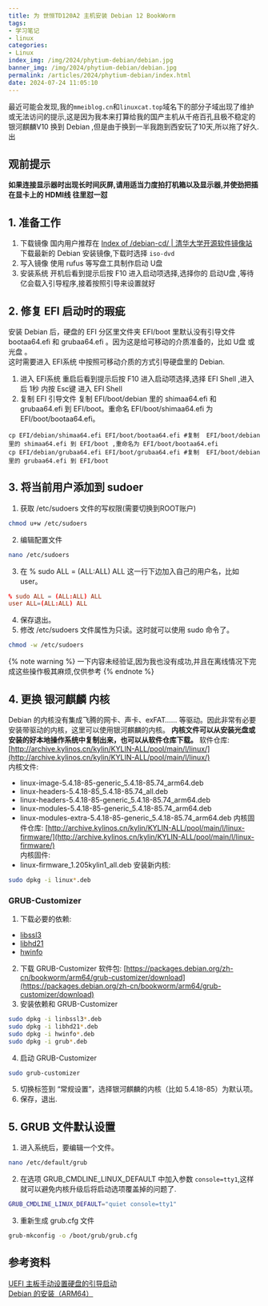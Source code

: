 ```yaml
---
title: 为 世恒TD120A2 主机安装 Debian 12 BookWorm
tags:
- 学习笔记
- linux
categories: 
- Linux
index_img: /img/2024/phytium-debian/debian.jpg
banner_img: /img/2024/phytium-debian/debian.jpg
permalink: /articles/2024/phytium-debian/index.html
date: 2024-07-24 11:05:10
---
```

最近可能会发现,我的`mmeiblog.cn`和`linuxcat.top`域名下的部分子域出现了维护或无法访问的提示,这是因为我本来打算给我的国产主机从千疮百孔且极不稳定的 银河麒麟V10 换到 Debian ,但是由于换到一半我跑到西安玩了10天,所以拖了好久.
出
## 观前提示
**如果连接显示器时出现长时间灰屏,请用适当力度拍打机箱以及显示器,并使劲把插在显卡上的 HDMI线 往里怼一怼**


## 1. 准备工作
1. 下载镜像
国内用户推荐在 [Index of /debian-cd/ | 清华大学开源软件镜像站](https://mirror.tuna.tsinghua.edu.cn/debian-cd/) 下载最新的 Debian 安装镜像,下载时选择 `iso-dvd`
2. 写入镜像
使用 rufus 等写盘工具制作启动 U盘 
3. 安装系统
开机后看到提示后按 F10 进入启动项选择,选择你的 启动U盘 ,等待亿会载入引导程序,接着按照引导来设置就好

## 2. 修复 EFI 启动时的瑕疵
安装 Debian 后，硬盘的 EFI 分区里文件夹 EFI/boot 里默认没有引导文件 bootaa64.efi 和 grubaa64.efi 。因为这是给可移动的介质准备的，比如 U盘 或 光盘 。        
这时需要进入 EFI系统 中按照可移动介质的方式引导硬盘里的 Debian.
1. 进入 EFI系统
重启后看到提示后按 F10 进入启动项选择,选择 EFI Shell ,进入后 1秒 内按 Esc键 进入 EFI Shell 
2. 复制 EFI 引导文件
复制  EFI/boot/debian 里的 shimaa64.efi 和 grubaa64.efi 到 EFI/boot。重命名 EFI/boot/shimaa64.efi 为 EFI/boot/bootaa64.efi。
```shell
cp EFI/debian/shimaa64.efi EFI/boot/bootaa64.efi #复制  EFI/boot/debian 里的 shimaa64.efi 到 EFI/boot ,重命名为 EFI/boot/bootaa64.efi
cp EFI/debian/grubaa64.efi EFI/boot/grubaa64.efi #复制  EFI/boot/debian 里的 grubaa64.efi 到 EFI/boot
```

## 3. 将当前用户添加到 sudoer
1. 获取 /etc/sudoers 文件的写权限(需要切换到ROOT账户)
```bash
chmod u+w /etc/sudoers
```
2. 编辑配置文件
```bash
nano /etc/sudoers
```
3. 在 % sudo ALL = (ALL:ALL) ALL 这一行下边加入自己的用户名，比如 user。
```conf
% sudo ALL = (ALL:ALL) ALL
user ALL=(ALL:ALL) ALL
```
4. 保存退出。
5. 修改 /etc/sudoers 文件属性为只读。这时就可以使用 sudo 命令了。
```bash
chmod -w /etc/sudoers
```
{% note warning %}
一下内容未经验证,因为我也没有成功,并且在离线情况下完成这些操作极其麻烦,仅供参考
{% endnote %}
## 4. 更换 银河麒麟 内核
Debian 的内核没有集成飞腾的网卡、声卡、exFAT…… 等驱动。因此非常有必要安装带驱动的内核，这里可以使用银河麒麟的内核。
**内核文件可以从安装光盘或安装的好本地操作系统中复制出来，也可以从软件仓库下载。**
软件仓库: [http://archive.kylinos.cn/kylin/KYLIN-ALL/pool/main/l/linux/](http://archive.kylinos.cn/kylin/KYLIN-ALL/pool/main/l/linux/)      
内核文件:       
* linux-image-5.4.18-85-generic_5.4.18-85.74_arm64.deb
* linux-headers-5.4.18-85_5.4.18-85.74_all.deb
* linux-headers-5.4.18-85-generic_5.4.18-85.74_arm64.deb
* linux-modules-5.4.18-85-generic_5.4.18-85.74_arm64.deb
* linux-modules-extra-5.4.18-85-generic_5.4.18-85.74_arm64.deb
内核固件仓库: [http://archive.kylinos.cn/kylin/KYLIN-ALL/pool/main/l/linux-firmware/](http://archive.kylinos.cn/kylin/KYLIN-ALL/pool/main/l/linux-firmware/)        
内核固件:
* linux-firmware_1.205kylin1_all.deb
安装新内核:
```bash
sudo dpkg -i linux*.deb
```
### GRUB-Customizer
1. 下载必要的依赖:
* [libssl3](https://packages.debian.org/zh-cn/bookworm/arm64/libssl3/download)
* [libhd21](https://packages.debian.org/zh-cn/bookworm/arm64/libhd21/download)
* [hwinfo](https://packages.debian.org/zh-cn/bookworm/arm64/hwinfo/download)
2. 下载 GRUB-Customizer 软件包: [https://packages.debian.org/zh-cn/bookworm/arm64/grub-customizer/download](https://packages.debian.org/zh-cn/bookworm/arm64/grub-customizer/download)
3. 安装依赖和 GRUB-Customizer
```bash
sudo dpkg -i linbssl3*.deb
sudo dpkg -i libhd21*.deb
sudo dpkg -i hwinfo*.deb
sudo dpkg -i grub*.deb
```
4. 启动 GRUB-Customizer
```bash
sudo grub-customizer
```
5. 切换标签到 “常规设置”，选择银河麒麟的内核（比如 5.4.18-85）为默认项。
6. 保存，退出.

## 5. GRUB 文件默认设置
1. 进入系统后，要编辑一个文件。    
```bash
nano /etc/default/grub
```
2. 在选项 GRUB_CMDLINE_LINUX_DEFAULT 中加入参数 `console=tty1`,这样就可以避免内核升级后将启动选项覆盖掉的问题了.       
```bash
GRUB_CMDLINE_LINUX_DEFAULT="quiet console=tty1"
```
3. 重新生成 grub.cfg 文件
```bash
grub-mkconfig -o /boot/grub/grub.cfg
```

## 参考资料
[UEFI 主板手动设置硬盘的引导启动](https://my.oschina.net/chipo/blog/10021751)       
[Debian 的安装（ARM64）](https://my.oschina.net/chipo/blog/5276817)